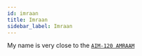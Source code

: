 ```yaml
---
id: imraan
title: Imraan
sidebar_label: Imraan
---
```


My name is very close to the [`AIM-120 AMRAAM`](https://en.wikipedia.org/wiki/AIM-120_AMRAAM)